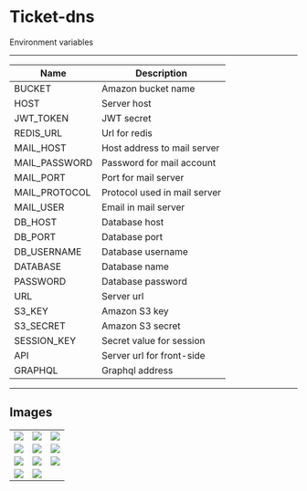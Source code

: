 # Ticket-dns

Environment variables


---

<table>
    <thead>
        <tr>
            <th>Name</th>
            <th>Description</th>
        </tr>
    </thead>
    <tbody>
        <tr>
            <td>BUCKET</td>
            <td>Amazon bucket name</td>
        </tr>
        <tr>
            <td>HOST</td>
            <td>Server host</td>
        </tr>
        <tr>
            <td>JWT_TOKEN</td>
            <td>JWT secret</td>
        </tr>
        <tr>
            <td>REDIS_URL</td>
            <td>Url for redis</td>
        </tr>
        <tr>
            <td>MAIL_HOST</td>
            <td>Host address to mail server</td>
        </tr>
        <tr>
            <td>MAIL_PASSWORD</td>
            <td>Password for mail account</td>
        </tr>
        <tr>
            <td>MAIL_PORT</td>
            <td>Port for mail server</td>
        </tr>
        <tr>
            <td>MAIL_PROTOCOL</td>
            <td>Protocol used in mail server</td>
        </tr>
        <tr>
            <td>MAIL_USER</td>
            <td>Email in mail server</td>
        </tr>
        <tr>
            <td>DB_HOST</td>
            <td>Database host</td>
        </tr>
        <tr>
            <td>DB_PORT</td>
            <td>Database port</td>
        </tr>
        <tr>
            <td>DB_USERNAME</td>
            <td>Database username</td>
        </tr>
        <tr>
            <td>DATABASE</td>
            <td>Database name</td>
        </tr>
        <tr>
            <td>PASSWORD</td>
            <td>Database password</td>
        </tr>
        <tr>
            <td>URL</td>
            <td>Server url</td>
        </tr>
        <tr>
            <td>S3_KEY</td>
            <td>Amazon S3 key</td>
        </tr>
        <tr>
            <td>S3_SECRET</td>
            <td>Amazon S3 secret</td>
        </tr>
        <tr>
            <td>SESSION_KEY</td>
            <td>Secret value for session</td>
        </tr>
        <tr>
            <td>API</td>
            <td>Server url for front-side</td>
        </tr>
        <tr>
            <td>GRAPHQL</td>
            <td>Graphql address</td>
        </tr>
    </tbody>
</table>

---

## Images

<table>
    <tbody>
        <tr>
            <td>
                <img src="https://portfolio-dns.herokuapp.com/api/project/file/Controle de chamados/Screenshot_20191027_092721.png"/>
            </td>
            <td>
                <img src="https://portfolio-dns.herokuapp.com/api/project/file/Controle de chamados/Screenshot_20191027_092820.png"/>
            </td>
            <td>
                <img src="https://portfolio-dns.herokuapp.com/api/project/file/Controle de chamados/Screenshot_20191027_092840.png"/>
            </td>
        </tr>
         <tr>
            <td>
                <img src="https://portfolio-dns.herokuapp.com/api/project/file/Controle de chamados/Screenshot_20191027_092920.png"/>
            </td>
            <td>
                <img src="https://portfolio-dns.herokuapp.com/api/project/file/Controle de chamados/Screenshot_20191027_092943.png"/>
            </td>
            <td>
                <img src="https://portfolio-dns.herokuapp.com/api/project/file/Controle de chamados/Screenshot_20191027_093007.png"/>
            </td>
        </tr>
         <tr>
            <td>
                <img src="https://portfolio-dns.herokuapp.com/api/project/file/Controle de chamados/Screenshot_20191027_093022.png"/>
            </td>
            <td>
                <img src="https://portfolio-dns.herokuapp.com/api/project/file/Controle de chamados/Screenshot_20191027_093102.png"/>
            </td>
            <td>
                <img src="https://portfolio-dns.herokuapp.com/api/project/file/Controle de chamados/Screenshot_20191027_093118.png"/>
            </td>
        </tr>
        <tr>
            <td>
                <img src="https://portfolio-dns.herokuapp.com/api/project/file/Controle de chamados/Screenshot_20191027_093130.png"/>
            </td>
            <td>
                <img src="https://portfolio-dns.herokuapp.com/api/project/file/Controle de chamados/Screenshot_20191027_093143.png"/>
            </td>
        </tr>
    </tbody>
</table>